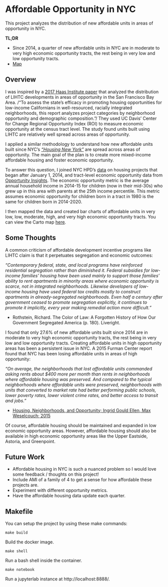 # Affordable Opportunity in NYC

This project analyzes the distribution of new affordable units in areas of opportunity in NYC.

**TL;DR**
*   Since 2014, a quarter of new affordable units in NYC are in moderate to very high economic opportunity tracts, the rest being in very low and low opportunity tracts. 
*   [Map](https://bendnorman.carto.com/builder/184e678c-dc78-4528-b9a8-94dafc29ae2d/embed)

## Overview

I was inspired by a [2017 Haas Institute paper](http://haasinstitute.berkeley.edu/sites/default/files/haasinstitute_lihtc_ca_publish_mar14.pdf) that analyzed the distribution of LIHTC developments in areas of opportunity in the San Francisco Bay Area. /“To assess the state’s efficacy in promoting housing opportunities for low-income Californians in well-resourced, racially integrated neighborhoods, this report analyzes project categories by neighborhood opportunity and demographic composition.”/ They used UC Davis’ Center for Change Regional Opportunity Index (ROI) to measure economic opportunity at the census tract level. The study found units built using LIHTC are relatively well spread across areas of opportunity. 

I applied a similar methodology to understand how new affordable units built since NYC’s _[“Housing New York”](http://www.nyc.gov/html/housing/assets/downloads/pdf/housing_plan.pdf)_ are spread across areas of opportunity.  The main goal of the plan is to create more mixed-income affordable housing and foster economic opportunity. 

To answer this question, I joined NYC HPD’s [data](https://data.cityofnewyork.us/Housing-Development/Housing-New-York-Units-by-Building/hg8x-zxpr) on housing projects that began after January 1, 2014, and tract-level economic opportunity data from [Opportunity Insights](https://www.opportunityatlas.org/).  The economic opportunity metric is the average annual household income in 2014-15 for children (now in their mid-30s) who grew up in this area with parents at the 25th income percentile. This metric assumes economic opportunity for children born in a tract in 1980 is the same for children born in 2014-2020. 

I then mapped the data and created bar charts of affordable units in very low, low, moderate, high, and very high economic opportunity tracts. You can view the Carto map [here](https://bendnorman.carto.com/builder/184e678c-dc78-4528-b9a8-94dafc29ae2d/embed). 


## Some Thoughts

A common criticism of affordable development incentive programs like LIHTC claim is that it perpetuates segregation and economic outcomes:

_“Contemporary federal, state, and local programs have reinforced residential segregation rather than diminished it. Federal subsidies for low-income families’ housing have been used mainly to support those families’ ability to rent apartments in minority areas where economic opportunity is scarce, not in integrated neighborhoods. Likewise developers of low-income housing have used federal tax credits mostly to construct apartments in already-segregated neighborhoods. Even half a century after government ceased to promote segregation explicitly, it continues to promote it implicitly, every year making remedial action more difficult.”_

 * Rothstein, Richard. The Color of Law: A Forgotten History of How Our Government Segregated America (p. 180). Liveright.

I found that only 27.6% of new affordable units built since 2014 are in moderate to very high economic opportunity tracts, the rest being in very low and low opportunity tracts. Creating affordable units in high opportunity areas has been a persistent issue in NYC. A 2015 Furman Center report found that NYC has been losing affordable units in areas of high opportunity: 

_“On average, the neighborhoods that lost affordable units commanded asking rents about $400 more per month than rents in neighborhoods where affordable housing was preserved. And compared to the typical neighborhoods where affordable units were preserved, neighborhoods with units that converted to market rate had better performing public schools, lower poverty rates, lower violent crime rates, and better access to transit and jobs.”_
 *   [Housing, Neighborhoods, and Opportunity; Ingrid Gould Ellen, Max Weselcouch; 2015](https://furmancenter.org/thestoop/entry/report-new-york-city-losing-affordable-housing-stock-in-high-opportunity-ne)

Of course, affordable housing should be maintained and expanded in low economic opportunity areas. However, affordable housing should also be available in high economic opportunity areas like the Upper Eastside, Astoria, and Greenpoint. 

## Future Work
 - Affordable housing in NYC is such a nuanced problem so I would love some feedback / thoughts on this project!
 - Include AMI of a family of 4 to get a sense for how affordable these projects are.
 - Experiment with different opportunity metrics.
 - Have the affordable housing data update each quarter.

## Makefile
You can setup the project by using these make commands:
```
make build
```
Build the docker image.

```
make shell
```
Run a bash shell inside the container.

```
make notebook
```
Run a jupyterlab instance at http://localhost:8888/.
